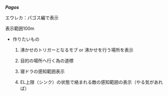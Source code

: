 ***Pagos***

  エウレカ：パゴス編で表示

  表示範囲100m

* 作りたいもの

  1. 沸かせのトリガーとなるモブ or 沸かせを行う場所を表示

  1. 目的の場所へ行く為の道標

  1. 寝ドラの感知範囲表示

  1. EL上限（シンク）の状態で絡まれる敵の感知範囲の表示（やる気があれば）
